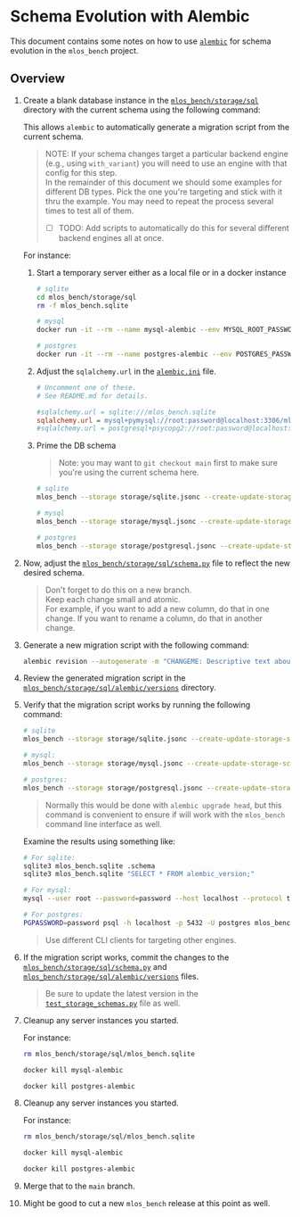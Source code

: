 # Schema Evolution with Alembic

This document contains some notes on how to use [`alembic`](https://alembic.sqlalchemy.org/en/latest/) for schema evolution in the `mlos_bench` project.

## Overview

1. Create a blank database instance in the [`mlos_bench/storage/sql`](../) directory with the current schema using the following command:

   This allows `alembic` to automatically generate a migration script from the current schema.

   > NOTE: If your schema changes target a particular backend engine (e.g., using `with_variant`) you will need to use an engine with that config for this step.
   > \
   > In the remainder of this document we should some examples for different DB types.
   > Pick the one you're targeting and stick with it thru the example.
   > You may need to repeat the process several times to test all of them.
   >
   > - [ ] TODO: Add scripts to automatically do this for several different backend engines all at once.

   For instance:

   1. Start a temporary server either as a local file or in a docker instance

      ```sh
      # sqlite
      cd mlos_bench/storage/sql
      rm -f mlos_bench.sqlite
      ```

      ```sh
      # mysql
      docker run -it --rm --name mysql-alembic --env MYSQL_ROOT_PASSWORD=password --env MYSQL_DATABASE=mlos_bench -p 3306:3306 mysql:latest
      ```

      ```sh
      # postgres
      docker run -it --rm --name postgres-alembic --env POSTGRES_PASSWORD=password --env POSTGRES_DB=mlos_bench -p 5432:5432 postgres:latest
      ```

   1. Adjust the `sqlalchemy.url` in the [`alembic.ini`](../alembic.ini) file.

      ```ini
      # Uncomment one of these.
      # See README.md for details.

      #sqlalchemy.url = sqlite:///mlos_bench.sqlite
      sqlalchemy.url = mysql+pymysql://root:password@localhost:3306/mlos_bench
      #sqlalchemy.url = postgresql+psycopg2://root:password@localhost:5432/mlos_bench
      ```

   1. Prime the DB schema

      > Note: you may want to `git checkout main` first to make sure you're using the current schema here.

      ```sh
      # sqlite
      mlos_bench --storage storage/sqlite.jsonc --create-update-storage-schema-only --password=password
      ```

      ```sh
      # mysql
      mlos_bench --storage storage/mysql.jsonc --create-update-storage-schema-only --password=password
      ```

      ```sh
      # postgres
      mlos_bench --storage storage/postgresql.jsonc --create-update-storage-schema-only --password=password
      ```

1. Now, adjust the [`mlos_bench/storage/sql/schema.py`](../schema.py) file to reflect the new desired schema.

   > Don't forget to do this on a new branch.
   > \
   > Keep each change small and atomic.
   > \
   > For example, if you want to add a new column, do that in one change.
   > If you want to rename a column, do that in another change.

1. Generate a new migration script with the following command:

   ```sh
   alembic revision --autogenerate -m "CHANGEME: Descriptive text about the change."
   ```

1. Review the generated migration script in the [`mlos_bench/storage/sql/alembic/versions`](./versions/) directory.

1. Verify that the migration script works by running the following command:

   ```sh
   # sqlite
   mlos_bench --storage storage/sqlite.jsonc --create-update-storage-schema-only
   ```

   ```sh
   # mysql:
   mlos_bench --storage storage/mysql.jsonc --create-update-storage-schema-only --password=password
   ```

   ```sh
   # postgres:
   mlos_bench --storage storage/postgresql.jsonc --create-update-storage-schema-only --password=password
   ```

   > Normally this would be done with `alembic upgrade head`, but this command is convenient to ensure if will work with the `mlos_bench` command line interface as well.

   Examine the results using something like:

   ```sh
   # For sqlite:
   sqlite3 mlos_bench.sqlite .schema
   sqlite3 mlos_bench.sqlite "SELECT * FROM alembic_version;"
   ```

   ```sh
   # For mysql:
   mysql --user root --password=password --host localhost --protocol tcp --database mlos_bench -e "SHOW TABLES; SELECT * FROM alembic_version;"
   ```

   ```sh
   # For postgres:
   PGPASSWORD=password psql -h localhost -p 5432 -U postgres mlos_bench -c "SELECT table_name FROM information_schema.tables WHERE table_schema='public' and table_catalog='mlos_bench'; SELECT * FROM alembic_version;"
   ```

   > Use different CLI clients for targeting other engines.

1. If the migration script works, commit the changes to the [`mlos_bench/storage/sql/schema.py`](../schema.py) and [`mlos_bench/storage/sql/alembic/versions`](./versions/) files.

   > Be sure to update the latest version in the [`test_storage_schemas.py`](../../../tests/storage/sql/test_storage_schemas.py) file as well.

1. Cleanup any server instances you started.

   For instance:

   ```sh
   rm mlos_bench/storage/sql/mlos_bench.sqlite
   ```

   ```sh
   docker kill mysql-alembic
   ```

   ```sh
   docker kill postgres-alembic
   ```

1. Cleanup any server instances you started.

   For instance:

   ```sh
   rm mlos_bench/storage/sql/mlos_bench.sqlite
   ```

   ```sh
   docker kill mysql-alembic
   ```

   ```sh
   docker kill postgres-alembic
   ```

1. Merge that to the `main` branch.

1. Might be good to cut a new `mlos_bench` release at this point as well.
